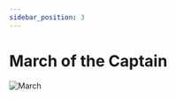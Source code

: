 ```yaml
---
sidebar_position: 3
---
```


# March of the Captain

![March](https://vwiki.valorserver.com/api/item/picture/march%20of%20the%20captain)
